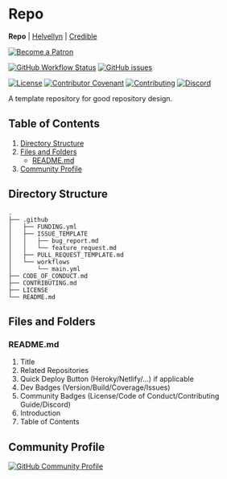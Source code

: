 # Repo

**Repo** | [Helvellyn](https://github.com/thombruce/helvellyn) | [Credible](https://github.com/thombruce/credible)

[![Become a Patron](https://c5.patreon.com/external/logo/become_a_patron_button.png)](https://www.patreon.com/thombruce)

[![GitHub Workflow Status](https://img.shields.io/github/workflow/status/thombruce/repo/CI?logo=github)](https://github.com/thombruce/repo/actions)
[![GitHub issues](https://img.shields.io/github/issues-raw/thombruce/repo?logo=github)](https://github.com/thombruce/repo/issues)

[![License](https://img.shields.io/badge/license-MIT-green.svg)](LICENSE)
[![Contributor Covenant](https://img.shields.io/badge/Contributor%20Covenant-v1.4%20adopted-ff69b4.svg)](CODE_OF_CONDUCT.md)
[![Contributing](https://img.shields.io/badge/contributions-welcome-blue.svg)](CONTRIBUTING.md)
[![Discord](https://img.shields.io/discord/697123984231366716?color=7289da&label=chat&logo=discord)](https://discord.gg/TeBygKr)

A template repository for good repository design.

## Table of Contents

1. [Directory Structure](#directory-structure)
2. [Files and Folders](#files-and-folders)
    - [README.md](#readmemd)
3. [Community Profile](#community-profile)

## Directory Structure

```
.
├── .github
│   ├── FUNDING.yml
│   ├── ISSUE_TEMPLATE
│   │   ├── bug_report.md
│   │   └── feature_request.md
│   ├── PULL_REQUEST_TEMPLATE.md
│   └── workflows
│       └── main.yml
├── CODE_OF_CONDUCT.md
├── CONTRIBUTING.md
├── LICENSE
└── README.md
```

## Files and Folders

### README.md

1. Title
2. Related Repositories
3. Quick Deploy Button (Heroky/Netlify/...) if applicable
4. Dev Badges (Version/Build/Coverage/Issues)
5. Community Badges (License/Code of Conduct/Contributing Guide/Discord)
6. Introduction
7. Table of Contents

## Community Profile

[![GitHub Community Profile](https://i.imgur.com/tOLfWjN.png)](https://github.com/thombruce/repo/community)
